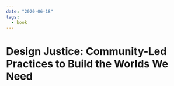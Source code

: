 ```yaml
---
date: "2020-06-18"
tags: 
  - book
---
```


# Design Justice: Community-Led Practices to Build the Worlds We Need

